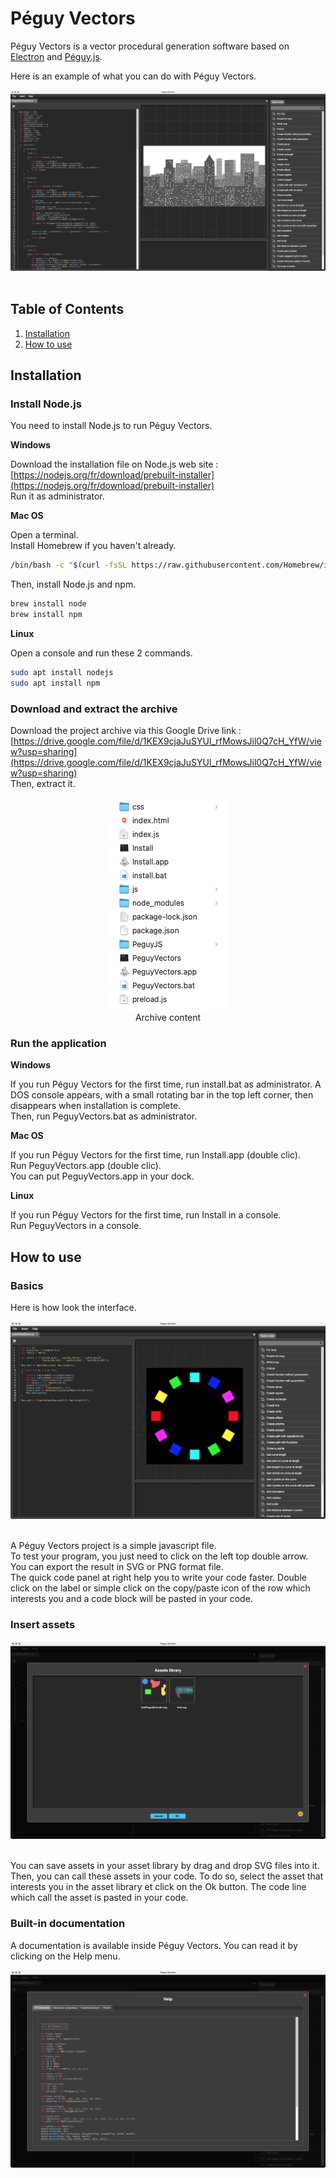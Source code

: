 # Péguy Vectors
Péguy Vectors is a vector procedural generation software based on [Electron](https://www.electronjs.org/) and [Péguy.js](https://github.com/Killfaeh/Peguy.js).</br>

Here is an example of what you can do with Péguy Vectors.</br>

<div align="center">
<img src="./demos/screenshot.png">
</div></br>

## Table of Contents

1. [Installation](#installation)
2. [How to use](#how-to-use)

## Installation

### Install Node.js

You need to install Node.js to run Péguy Vectors.

**Windows**

Download the installation file on Node.js web site : [https://nodejs.org/fr/download/prebuilt-installer](https://nodejs.org/fr/download/prebuilt-installer) </br>
Run it as administrator.

**Mac OS**

Open a terminal. </br>
Install Homebrew if you haven't already.

```bash
/bin/bash -c "$(curl -fsSL https://raw.githubusercontent.com/Homebrew/install/HEAD/install.sh)"
```

Then, install Node.js and npm.

```bash
brew install node
brew install npm
```

**Linux**

Open a console and run these 2 commands.

```bash
sudo apt install nodejs
sudo apt install npm
```

### Download and extract the archive

Download the project archive via this Google Drive link : [https://drive.google.com/file/d/1KEX9cjaJuSYUl_rfMowsJil0Q7cH_YfW/view?usp=sharing](https://drive.google.com/file/d/1KEX9cjaJuSYUl_rfMowsJil0Q7cH_YfW/view?usp=sharing) </br>
Then, extract it.

<div align="center">
<img src="./doc/archiveContent.png"></br>
Archive content
</div>

### Run the application

**Windows**

If you run Péguy Vectors for the first time, run install.bat as administrator. 
A DOS console appears, with a small rotating bar in the top left corner, then disappears when installation is complete.</br>
Then, run PeguyVectors.bat as administrator.

**Mac OS**

If you run Péguy Vectors for the first time, run Install.app (double clic). </br>
Run PeguyVectors.app (double clic).</br>
You can put PeguyVectors.app in your dock.

**Linux**

If you run Péguy Vectors for the first time, run Install in a console. </br>
Run PeguyVectors in a console.

## How to use

### Basics

Here is how look the interface.</br>

<div align="center">
<img src="./doc/01-general.png">
</div></br>

A Péguy Vectors project is a simple javascript file. </br>
To test your program, you just need to click on the left top double arrow.</br>
You can export the result in SVG or PNG format file.</br>
The quick code panel at right help you to write your code faster. 
Double click on the label or simple click on the copy/paste icon of the row which interests you and a code block will be pasted in your code.

### Insert assets

<div align="center">
<img src="./doc/02-assets.png">
</div></br>

You can save assets in your asset library by drag and drop SVG files into it.</br>
Then, you can call these assets in your code. 
To do so, select the asset that interests you in the asset library et click on the Ok button. 
The code line which call the asset is pasted in your code.

### Built-in documentation

A documentation is available inside Péguy Vectors. You can read it by clicking on the Help menu.</br>

<div align="center">
<img src="./doc/03-help.png">
</div></br>
